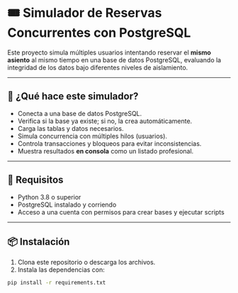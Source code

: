 # 🎟️ Simulador de Reservas Concurrentes con PostgreSQL

Este proyecto simula múltiples usuarios intentando reservar el **mismo asiento** al mismo tiempo en una base de datos PostgreSQL, evaluando la integridad de los datos bajo diferentes niveles de aislamiento.

---

## 🚀 ¿Qué hace este simulador?

- Conecta a una base de datos PostgreSQL.
- Verifica si la base ya existe; si no, la crea automáticamente.
- Carga las tablas y datos necesarios.
- Simula concurrencia con múltiples hilos (usuarios).
- Controla transacciones y bloqueos para evitar inconsistencias.
- Muestra resultados **en consola** como un listado profesional.

---

## 🧩 Requisitos

- Python 3.8 o superior
- PostgreSQL instalado y corriendo
- Acceso a una cuenta con permisos para crear bases y ejecutar scripts

---

## 📦 Instalación

1. Clona este repositorio o descarga los archivos.
2. Instala las dependencias con:

```bash
pip install -r requirements.txt